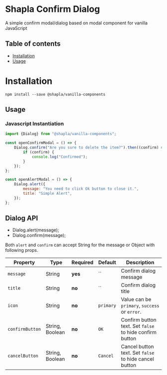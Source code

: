 # Shapla Confirm Dialog

A simple confirm modal/dialog based on modal component for vanilla JavaScript

## Table of contents

- [Installation](#installation)
- [Usage](#usage)

# Installation

```
npm install --save @shapla/vanilla-components
```

## Usage

### Javascript Instantiation

```js
import {Dialog} from "@shapla/vanilla-components";

const openConfirmModal = () => {
    Dialog.confirm("Are you sure to delete the item?").then((confirm) => {
        if (confirm) {
            console.log("Confirmed");
        }
    });
};

const openAlertModal = () => {
    Dialog.alert({
        message: "You need to click Ok button to close it.",
        title: "Simple Alert",
    });
};
```

## Dialog API

- Dialog.alert(message);
- Dialog.confirm(message);

Both `alert` and `confirm` can accept String for the message or Object with following props.

| Property        | Type            | Required | Default   | Description                                             |
|-----------------|-----------------|----------|-----------|---------------------------------------------------------|
| `message`       | String          | **yes**  | ``        | Confirm dialog message                                  |
| `title`         | String          | **no**   | ``        | Confirm dialog title                                    |
| `icon`          | String          | **no**   | `primary` | Value can be `primary`, `success` or `error`.           |
| `confirmButton` | String, Boolean | **no**   | `OK`      | Confirm button text. Set `false` to hide confirm button |
| `cancelButton`  | String, Boolean | **no**   | `Cancel`  | Cancel button text. Set `false` to hide cancel button   |
